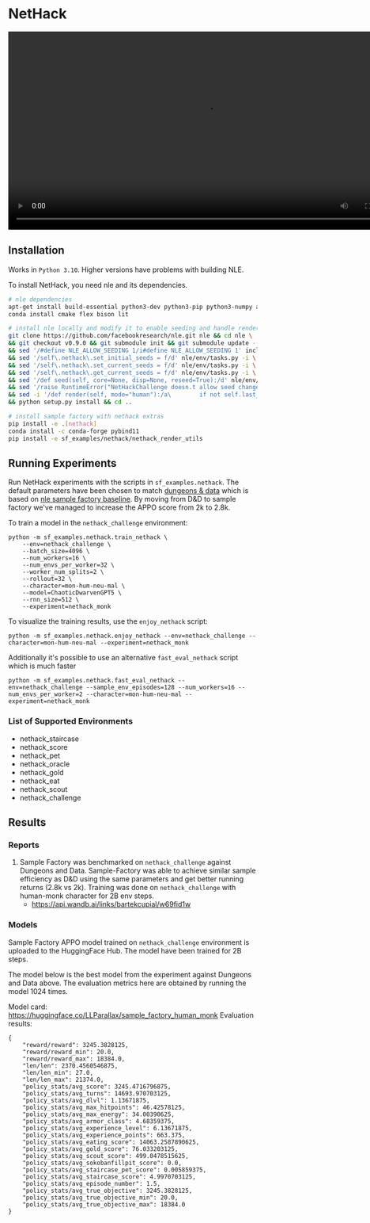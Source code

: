# NetHack
<video width="800" controls autoplay><source src="https://huggingface.co/LLParallax/sample_factory_human_monk/resolve/main/replay.mp4" type="video/mp4"></video>
## Installation
Works in `Python 3.10`. Higher versions have problems with building NLE.

To install NetHack, you need nle and its dependencies.

```bash
# nle dependencies
apt-get install build-essential python3-dev python3-pip python3-numpy autoconf libtool pkg-config libbz2-dev
conda install cmake flex bison lit

# install nle locally and modify it to enable seeding and handle rendering with gymnasium
git clone https://github.com/facebookresearch/nle.git nle && cd nle \
&& git checkout v0.9.0 && git submodule init && git submodule update --recursive \
&& sed '/#define NLE_ALLOW_SEEDING 1/i#define NLE_ALLOW_SEEDING 1' include/nleobs.h -i \
&& sed '/self\.nethack\.set_initial_seeds = f/d' nle/env/tasks.py -i \
&& sed '/self\.nethack\.set_current_seeds = f/d' nle/env/tasks.py -i \
&& sed '/self\.nethack\.get_current_seeds = f/d' nle/env/tasks.py -i \
&& sed '/def seed(self, core=None, disp=None, reseed=True):/d' nle/env/tasks.py -i \
&& sed '/raise RuntimeError("NetHackChallenge doesn.t allow seed changes")/d' nle/env/tasks.py -i \
&& sed -i '/def render(self, mode="human"):/a\        if not self.last_observation:\n            return' nle/env/base.py \
&& python setup.py install && cd .. 

# install sample factory with nethack extras
pip install -e .[nethack]
conda install -c conda-forge pybind11
pip install -e sf_examples/nethack/nethack_render_utils
```

## Running Experiments

Run NetHack experiments with the scripts in `sf_examples.nethack`.
The default parameters have been chosen to match [dungeons & data](https://github.com/dungeonsdatasubmission/dungeonsdata-neurips2022) which is based on [nle sample factory baseline](https://github.com/Miffyli/nle-sample-factory-baseline). By moving from D&D to sample factory we've managed to increase the APPO score from 2k to 2.8k.

To train a model in the `nethack_challenge` environment:

```
python -m sf_examples.nethack.train_nethack \
    --env=nethack_challenge \
    --batch_size=4096 \
    --num_workers=16 \
    --num_envs_per_worker=32 \
    --worker_num_splits=2 \
    --rollout=32 \
    --character=mon-hum-neu-mal \
    --model=ChaoticDwarvenGPT5 \
    --rnn_size=512 \
    --experiment=nethack_monk
```

To visualize the training results, use the `enjoy_nethack` script:

```
python -m sf_examples.nethack.enjoy_nethack --env=nethack_challenge --character=mon-hum-neu-mal --experiment=nethack_monk
```

Additionally it's possible to use an alternative `fast_eval_nethack` script which is much faster

```
python -m sf_examples.nethack.fast_eval_nethack --env=nethack_challenge --sample_env_episodes=128 --num_workers=16 --num_envs_per_worker=2 --character=mon-hum-neu-mal --experiment=nethack_monk 
```

### List of Supported Environments

- nethack_staircase
- nethack_score
- nethack_pet
- nethack_oracle
- nethack_gold
- nethack_eat
- nethack_scout
- nethack_challenge

## Results

### Reports
1. Sample Factory was benchmarked on `nethack_challenge` against Dungeons and Data. Sample-Factory was able to achieve similar sample efficiency as D&D using the same parameters and get better running returns (2.8k vs 2k). Training was done on `nethack_challenge` with human-monk character for 2B env steps.
    - https://api.wandb.ai/links/bartekcupial/w69fid1w

### Models
Sample Factory APPO model trained on `nethack_challenge` environment is uploaded to the HuggingFace Hub. The model have been trained for 2B steps.

The model below is the best model from the experiment against Dungeons and Data above. The evaluation metrics here are obtained by running the model 1024 times. 

Model card: https://huggingface.co/LLParallax/sample_factory_human_monk
Evaluation results:
```
{
    "reward/reward": 3245.3828125,
    "reward/reward_min": 20.0,
    "reward/reward_max": 18384.0,
    "len/len": 2370.4560546875,
    "len/len_min": 27.0,
    "len/len_max": 21374.0,
    "policy_stats/avg_score": 3245.4716796875,
    "policy_stats/avg_turns": 14693.970703125,
    "policy_stats/avg_dlvl": 1.13671875,
    "policy_stats/avg_max_hitpoints": 46.42578125,
    "policy_stats/avg_max_energy": 34.00390625,
    "policy_stats/avg_armor_class": 4.68359375,
    "policy_stats/avg_experience_level": 6.13671875,
    "policy_stats/avg_experience_points": 663.375,
    "policy_stats/avg_eating_score": 14063.2587890625,
    "policy_stats/avg_gold_score": 76.033203125,
    "policy_stats/avg_scout_score": 499.0478515625,
    "policy_stats/avg_sokobanfillpit_score": 0.0,
    "policy_stats/avg_staircase_pet_score": 0.005859375,
    "policy_stats/avg_staircase_score": 4.9970703125,
    "policy_stats/avg_episode_number": 1.5,
    "policy_stats/avg_true_objective": 3245.3828125,
    "policy_stats/avg_true_objective_min": 20.0,
    "policy_stats/avg_true_objective_max": 18384.0
}
```